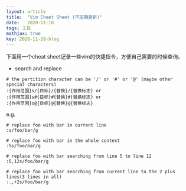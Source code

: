 ```yaml
---
layout: article
title:  "Vim Cheet Sheet (不定期更新)"
date:   2020-11-18
tags: 工具
mathjax: true
key: 2020-11-18-blog
---
```

下面用一个cheat sheet记录一些vim的快捷指令，方便自己需要的时候查询。
- search and replace
```
# the partition character can be '/' or '#' or '@' (maybe other special characters)
:{作用范围}s/{目标}/{替换}/{替换标志} or 
:{作用范围}s#{目标}#{替换}#{替换标志} or
:{作用范围}s@{目标}@{替换}@{替换标志}
```
e.g.
```
# replace foo with bar in current line
:s/foo/bar/g

# replace foo with bar in the whole context
:%s/foo/bar/g

# replace foo with bar searching from line 5 to line 12
:5,12s/foo/bar/g

# replace foo with bar searching from current line to the 2 plus lines(3 lines in all)
:.,+2s/foo/bar/g
```